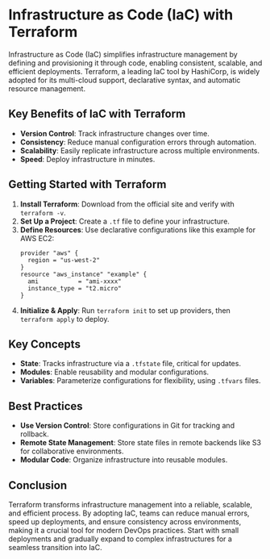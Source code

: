 
# Infrastructure as Code (IaC) with Terraform

Infrastructure as Code (IaC) simplifies infrastructure management by defining and provisioning it through code, enabling consistent, scalable, and efficient deployments. Terraform, a leading IaC tool by HashiCorp, is widely adopted for its multi-cloud support, declarative syntax, and automatic resource management.

## Key Benefits of IaC with Terraform
- **Version Control**: Track infrastructure changes over time.
- **Consistency**: Reduce manual configuration errors through automation.
- **Scalability**: Easily replicate infrastructure across multiple environments.
- **Speed**: Deploy infrastructure in minutes.

## Getting Started with Terraform
1. **Install Terraform**: Download from the official site and verify with `terraform -v`.
2. **Set Up a Project**: Create a `.tf` file to define your infrastructure.
3. **Define Resources**: Use declarative configurations like this example for AWS EC2:
   ```hcl
   provider "aws" { 
     region = "us-west-2" 
   }
   resource "aws_instance" "example" { 
     ami           = "ami-xxxx" 
     instance_type = "t2.micro" 
   }
   ```
4. **Initialize & Apply**: Run `terraform init` to set up providers, then `terraform apply` to deploy.

## Key Concepts
- **State**: Tracks infrastructure via a `.tfstate` file, critical for updates.
- **Modules**: Enable reusability and modular configurations.
- **Variables**: Parameterize configurations for flexibility, using `.tfvars` files.

## Best Practices
- **Use Version Control**: Store configurations in Git for tracking and rollback.
- **Remote State Management**: Store state files in remote backends like S3 for collaborative environments.
- **Modular Code**: Organize infrastructure into reusable modules.

## Conclusion
Terraform transforms infrastructure management into a reliable, scalable, and efficient process. By adopting IaC, teams can reduce manual errors, speed up deployments, and ensure consistency across environments, making it a crucial tool for modern DevOps practices. Start with small deployments and gradually expand to complex infrastructures for a seamless transition into IaC.
